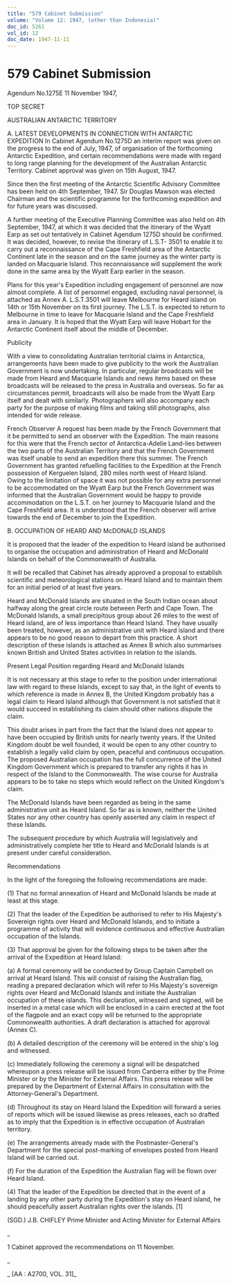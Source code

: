 ```yaml
---
title: "579 Cabinet Submission"
volume: "Volume 12: 1947, (other than Indonesia)"
doc_id: 5261
vol_id: 12
doc_date: 1947-11-11
---
```


# 579 Cabinet Submission

Agendum No.1275E 11 November 1947,

TOP SECRET

AUSTRALIAN ANTARCTIC TERRITORY

A. LATEST DEVELOPMENTS IN CONNECTION WITH ANTARCTIC EXPEDITION In Cabinet Agendum No.1275D an interim report was given on the progress to the end of July, 1947, of organisation of the forthcoming Antarctic Expedition, and certain recommendations were made with regard to long range planning for the development of the Australian Antarctic Territory. Cabinet approval was given on 15th August, 1947.

Since then the first meeting of the Antarctic Scientific Advisory Committee has been held on 4th September, 1947. Sir Douglas Mawson was elected Chairman and the scientific programme for the forthcoming expedition and for future years was discussed.

A further meeting of the Executive Planning Committee was also held on 4th September, 1947, at which it was decided that the itinerary of the Wyatt Earp as set out tentatively in Cabinet Agendum 1275D should be confirmed. It was decided, however, to revise the itinerary of L.S.T- 3501 to enable it to carry out a reconnaissance of the Cape Freshfield area of the Antarctic Continent late in the season and on the same journey as the winter party is landed on Macquarie Island. This reconnaissance will supplement the work done in the same area by the Wyatt Earp earlier in the season.

Plans for this year's Expedition including engagement of personnel are now almost complete. A list of personnel engaged, excluding naval personnel, is attached as Annex A. L.S.T.3501 will leave Melbourne for Heard island on 14th or 15th November on its first journey. The L.S.T. is expected to return to Melbourne in time to leave for Macquarie Island and the Cape Freshfield area in January. It is hoped that the Wyatt Earp will leave Hobart for the Antarctic Continent itself about the middle of December.

Publicity

With a view to consolidating Australian territorial claims in Antarctica, arrangements have been made to give publicity to the work the Australian Government is now undertaking. In particular, regular broadcasts will be made from Heard and Macquarie Islands and news items based on these broadcasts will be released to the press in Australia and overseas. So far as circumstances permit, broadcasts will also be made from the Wyatt Earp itself and dealt with similarly. Photographers will also accompany each party for the purpose of making films and taking still photographs, also intended for wide release.

French Observer A request has been made by the French Government that it be permitted to send an observer with the Expedition. The main reasons for this were that the French sector of Antarctica-Adelie Land-lies between the two parts of the Australian Territory and that the French Government was itself unable to send an expedition there this summer. The French Government has granted refuelling facilities to the Expedition at the French possession of Kerguelen Island, 280 miles north west of Heard Island. Owing to the limitation of space it was not possible for any extra personnel to be accommodated on the Wyatt Earp but the French Government was informed that the Australian Government would be happy to provide accommodation on the L.S.T. on her journey to Macquarie Island and the Cape Freshfield area. It is understood that the French observer will arrive towards the end of December to join the Expedition.

B. OCCUPATION OF HEARD AND McDONALD ISLANDS

It is proposed that the leader of the expedition to Heard island be authorised to organise the occupation and administration of Heard and McDonald Islands on behalf of the Commonwealth of Australia.

It will be recalled that Cabinet has already approved a proposal to establish scientific and meteorological stations on Heard Island and to maintain them for an initial period of at least five years.

Heard and McDonald Islands are situated in the South Indian ocean about halfway along the great circle route between Perth and Cape Town. The McDonald Islands, a small precipitous group about 26 miles to the west of Heard island, are of less importance than Heard Island. They have usually been treated, however, as an administrative unit with Heard island and there appears to be no good reason to depart from this practice. A short description of these islands is attached as Annex B which also summarises known British and United States activities in relation to the islands.

Present Legal Position regarding Heard and McDonald Islands

It is not necessary at this stage to refer to the position under international law with regard to these Islands, except to say that, in the light of events to which reference is made in Annex B, the United Kingdom probably has a legal claim to Heard Island although that Government is not satisfied that it would succeed in establishing its claim should other nations dispute the claim.

This doubt arises in part from the fact that the Island does not appear to have been occupied by British units for nearly twenty years. If the United Kingdom doubt be well founded, it would be open to any other country to establish a legally valid claim by open, peaceful and continuous occupation. The proposed Australian occupation has the full concurrence of the United Kingdom Government which is prepared to transfer any rights it has in respect of the Island to the Commonwealth. The wise course for Australia appears to be to take no steps which would reflect on the United Kingdom's claim.

The McDonald Islands have been regarded as being in the same administrative unit as Heard Island. So far as is known, neither the United States nor any other country has openly asserted any claim in respect of these Islands.

The subsequent procedure by which Australia will legislatively and administratively complete her title to Heard and McDonald Islands is at present under careful consideration.

Recommendations

In the light of the foregoing the following recommendations are made:

(1) That no formal annexation of Heard and McDonald Islands be made at least at this stage.

(2) That the leader of the Expedition be authorised to refer to His Majesty's Sovereign rights over Heard and McDonald Islands, and to initiate a programme of activity that will evidence continuous and effective Australian occupation of the Islands.

(3) That approval be given for the following steps to be taken after the arrival of the Expedition at Heard Island:

(a) A formal ceremony will be conducted by Group Captain Campbell on arrival at Heard Island. This will consist of raising the Australian flag, reading a prepared declaration which will refer to His Majesty's sovereign rights over Heard and McDonald Islands and initiate the Australian occupation of these islands. This declaration, witnessed and signed, will be inserted in a metal case which will be enclosed in a cairn erected at the foot of the flagpole and an exact copy will be returned to the appropriate Commonwealth authorities. A draft declaration is attached for approval (Annex C).

(b) A detailed description of the ceremony will be entered in the ship's log and witnessed.

(c) Immediately following the ceremony a signal will be despatched whereupon a press release will be issued from Canberra either by the Prime Minister or by the Minister for External Affairs. This press release will be prepared by the Department of External Affairs in consultation with the Attorney-General's Department.

(d) Throughout its stay on Heard Island the Expedition will forward a series of reports which will be issued likewise as press releases, each so drafted as to imply that the Expedition is in effective occupation of Australian territory.

(e) The arrangements already made with the Postmaster-General's Department for the special post-marking of envelopes posted from Heard Island will be carried out.

(f) For the duration of the Expedition the Australian flag will be flown over Heard Island.

(4) That the leader of the Expedition be directed that in the event of a landing by any other party during the Expedition's stay on Heard island, he should peacefully assert Australian rights over the islands. [1]

(SGD.) J.B. CHIFLEY Prime Minister and Acting Minister for External Affairs

_

1 Cabinet approved the recommendations on 11 November.

_

_ [AA : A2700, VOL. 31]_
